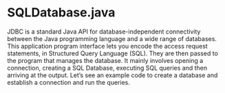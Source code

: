 # SQLDatabase.java

JDBC is a standard Java API for database-independent connectivity between the Java programming language and a wide range of databases. This application program interface lets you encode the access request statements, in Structured Query Language (SQL). They are then passed to the program that manages the database. It mainly involves opening a connection, creating a SQL Database, executing SQL queries and then arriving at the output. Let’s see an example code to create a database and establish a connection and run the queries.
